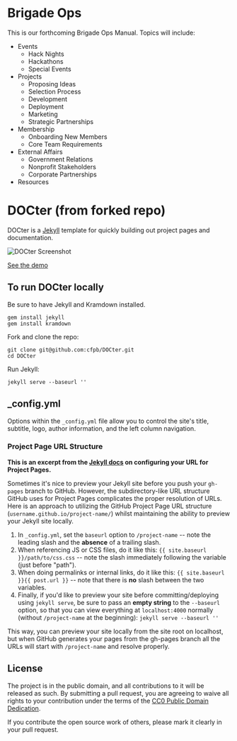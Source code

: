# Brigade Ops

This is our forthcoming Brigade Ops Manual. Topics will include:
- Events
  - Hack Nights
  - Hackathons
  - Special Events
- Projects
  - Proposing Ideas
  - Selection Process
  - Development
  - Deployment
  - Marketing
  - Strategic Partnerships
- Membership
  - Onboarding New Members
  - Core Team Requirements
- External Affairs
  - Government Relations
  - Nonprofit Stakeholders
  - Corporate Partnerships
- Resources

# DOCter (from forked repo)

DOCter is a [Jekyll](http://jekyllrb.com/) template for quickly building out project pages and documentation.

![DOCter Screenshot](https://github.com/ascott1/DOCter/blob/gh-pages/assets/img/screenshot.png?raw=true)

[See the demo](http://cfpb.github.io/DOCter/)

## To run DOCter locally

Be sure to have Jekyll and Kramdown installed.

```
gem install jekyll
gem install kramdown
```

Fork and clone the repo:

```
git clone git@github.com:cfpb/DOCter.git
cd DOCter
```
Run Jekyll:

```
jekyll serve --baseurl ''
```


## _config.yml

Options within the `_config.yml` file allow you to control the site's title, subtitle, logo, author information, and the left column navigation.


### Project Page URL Structure

**This is an excerpt from the [Jekyll docs](http://jekyllrb.com/docs/github-pages/) on configuring your URL for Project Pages.**

Sometimes it's nice to preview your Jekyll site before you push your `gh-pages` branch to GitHub. However, the subdirectory-like URL structure GitHub uses for Project Pages complicates the proper resolution of URLs. Here is an approach to utilizing the GitHub Project Page URL structure (`username.github.io/project-name/`) whilst maintaining the ability to preview your Jekyll site locally.

1. In `_config.yml`, set the `baseurl` option to `/project-name` -- note the leading slash and the **absence** of a trailing slash.
2. When referencing JS or CSS files, do it like this: `{{ site.baseurl }}/path/to/css.css` -- note the slash immediately following the variable (just before "path").
3. When doing permalinks or internal links, do it like this: `{{ site.baseurl }}{{ post.url }}` -- note that there is **no** slash between the two variables.
4. Finally, if you'd like to preview your site before committing/deploying using `jekyll serve`, be sure to pass an **empty string** to the `--baseurl` option, so that you can view everything at `localhost:4000` normally (without `/project-name` at the beginning): `jekyll serve --baseurl ''`

This way, you can preview your site locally from the site root on localhost, but when GitHub generates your pages from the gh-pages branch all the URLs will start with `/project-name` and resolve properly.

## License

The project is in the public domain, and all contributions to it will be released as such. By submitting a pull request, you are agreeing to waive all rights to your contribution under the terms of the [CC0 Public Domain Dedication](http://creativecommons.org/publicdomain/zero/1.0/).

If you contribute the open source work of others, please mark it clearly in your pull request.
